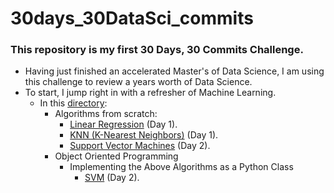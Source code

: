 # 30days_30DataSci_commits
### This repository is my first 30 Days, 30 Commits Challenge. 
- Having just finished an accelerated Master's of Data Science, I am using this challenge to review a years worth of Data Science.
- To start, I jump right in with a refresher of Machine Learning. 
	+ In this [directory](machine_learning/): 
		+ Algorithms from scratch: 
			+ [Linear Regression](machine_learning/lin_reg/) (Day 1).
			+ [KNN (K-Nearest Neighbors)](machine_learning/knn/) (Day 1).
			+ [Support Vector Machines](machine_learning/svm/) (Day 2).
		+ Object Oriented Programming 
			+ Implementing the Above Algorithms as a Python Class
				+ [SVM](machine_learning/oop/) (Day 2). 
